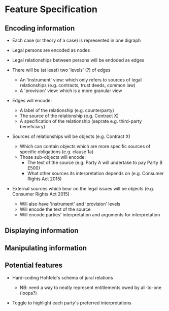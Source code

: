 # Feature Specification

## Encoding information
- Each case (or theory of a case) is represented in one digraph
- Legal persons are encoded as nodes
- Legal relationships between persons will be endoded as edges
- There will be (at least) two 'levels' (?) of edges
    - An 'instrument' view: which only refers to sources of legal relationships (e.g. contracts, trust deeds, common law)
    - A 'provision' view: which is a more granular view
- Edges will encode:
    - A label of the relationship (e.g. counterparty)
    - The source of the relationship (e.g. Contract X)
    - A specification of the relationship (seprate e.g. third-party beneficiary)

- Sources of relationships will be objects (e.g. Contract X)
    - Which can contain objects which are more specific sources of specific obligations (e.g. clause 1a)
    - Those sub-objects will encode:
        - The text of the source (e.g. Party A will undertake to pay Party B £500)
        - What other sources its interpretation depends on (e.g. Consumer Rights Act 2015)

- External sources which bear on the legal issues will be objects (e.g. Consumer Rights Act 2015)
    - Will also have 'instrument' and 'provision' levels
    - Will encode the text of the source
    - Will encode parties' interpretation and arguments for interpretation


## Displaying information

## Manipulating information

## Potential features
- Hard-coding Hohfeld's schema of jural relations
    - NB: need a way to neatly represent entitlements owed by all-to-one (loops?)

- Toggle to highlight each party's preferred interpretations